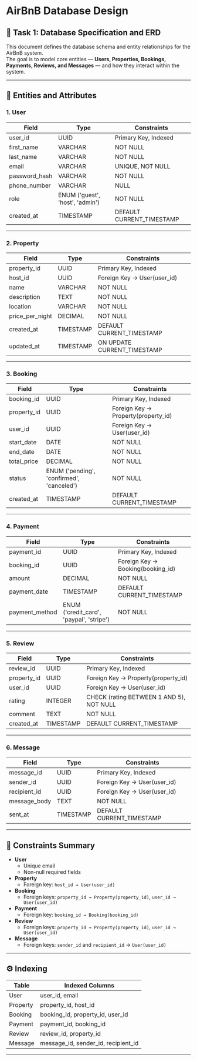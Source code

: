 # AirBnB Database Design

## 📘 Task 1: Database Specification and ERD

This document defines the database schema and entity relationships for the AirBnB system.  
The goal is to model core entities — **Users, Properties, Bookings, Payments, Reviews, and Messages** — and how they interact within the system.

---

## 🧩 Entities and Attributes

### 1. **User**
| Field | Type | Constraints |
|-------|------|--------------|
| user_id | UUID | Primary Key, Indexed |
| first_name | VARCHAR | NOT NULL |
| last_name | VARCHAR | NOT NULL |
| email | VARCHAR | UNIQUE, NOT NULL |
| password_hash | VARCHAR | NOT NULL |
| phone_number | VARCHAR | NULL |
| role | ENUM ('guest', 'host', 'admin') | NOT NULL |
| created_at | TIMESTAMP | DEFAULT CURRENT_TIMESTAMP |

---

### 2. **Property**
| Field | Type | Constraints |
|-------|------|--------------|
| property_id | UUID | Primary Key, Indexed |
| host_id | UUID | Foreign Key → User(user_id) |
| name | VARCHAR | NOT NULL |
| description | TEXT | NOT NULL |
| location | VARCHAR | NOT NULL |
| price_per_night | DECIMAL | NOT NULL |
| created_at | TIMESTAMP | DEFAULT CURRENT_TIMESTAMP |
| updated_at | TIMESTAMP | ON UPDATE CURRENT_TIMESTAMP |

---

### 3. **Booking**
| Field | Type | Constraints |
|-------|------|--------------|
| booking_id | UUID | Primary Key, Indexed |
| property_id | UUID | Foreign Key → Property(property_id) |
| user_id | UUID | Foreign Key → User(user_id) |
| start_date | DATE | NOT NULL |
| end_date | DATE | NOT NULL |
| total_price | DECIMAL | NOT NULL |
| status | ENUM ('pending', 'confirmed', 'canceled') | NOT NULL |
| created_at | TIMESTAMP | DEFAULT CURRENT_TIMESTAMP |

---

### 4. **Payment**
| Field | Type | Constraints |
|-------|------|--------------|
| payment_id | UUID | Primary Key, Indexed |
| booking_id | UUID | Foreign Key → Booking(booking_id) |
| amount | DECIMAL | NOT NULL |
| payment_date | TIMESTAMP | DEFAULT CURRENT_TIMESTAMP |
| payment_method | ENUM ('credit_card', 'paypal', 'stripe') | NOT NULL |

---

### 5. **Review**
| Field | Type | Constraints |
|-------|------|--------------|
| review_id | UUID | Primary Key, Indexed |
| property_id | UUID | Foreign Key → Property(property_id) |
| user_id | UUID | Foreign Key → User(user_id) |
| rating | INTEGER | CHECK (rating BETWEEN 1 AND 5), NOT NULL |
| comment | TEXT | NOT NULL |
| created_at | TIMESTAMP | DEFAULT CURRENT_TIMESTAMP |

---

### 6. **Message**
| Field | Type | Constraints |
|-------|------|--------------|
| message_id | UUID | Primary Key, Indexed |
| sender_id | UUID | Foreign Key → User(user_id) |
| recipient_id | UUID | Foreign Key → User(user_id) |
| message_body | TEXT | NOT NULL |
| sent_at | TIMESTAMP | DEFAULT CURRENT_TIMESTAMP |

---

## 🔐 Constraints Summary

- **User**
  - Unique email
  - Non-null required fields  
- **Property**
  - Foreign key: `host_id → User(user_id)`
- **Booking**
  - Foreign keys: `property_id → Property(property_id)`, `user_id → User(user_id)`
- **Payment**
  - Foreign key: `booking_id → Booking(booking_id)`
- **Review**
  - Foreign keys: `property_id → Property(property_id)`, `user_id → User(user_id)`
- **Message**
  - Foreign keys: `sender_id` and `recipient_id` → `User(user_id)`

---

## ⚙️ Indexing

| Table | Indexed Columns |
|--------|----------------|
| User | user_id, email |
| Property | property_id, host_id |
| Booking | booking_id, property_id, user_id |
| Payment | payment_id, booking_id |
| Review | review_id, property_id |
| Message | message_id, sender_id, recipient_id |

---



